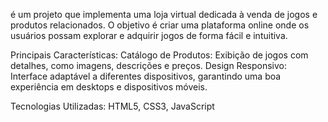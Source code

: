 é um projeto que implementa uma loja virtual dedicada à venda de jogos e produtos relacionados. O objetivo é criar uma plataforma online onde os usuários possam explorar e adquirir jogos de forma fácil e intuitiva.

Principais Características:
Catálogo de Produtos: Exibição de jogos com detalhes, como imagens, descrições e preços.
Design Responsivo: Interface adaptável a diferentes dispositivos, garantindo uma boa experiência em desktops e dispositivos móveis.

Tecnologias Utilizadas: HTML5, CSS3, JavaScript
